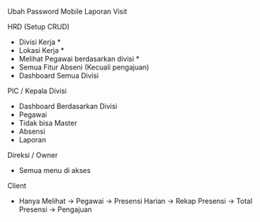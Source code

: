 Ubah Password Mobile 
Laporan Visit

HRD (Setup CRUD)
- Divisi Kerja *
- Lokasi Kerja *
- Melihat Pegawai berdasarkan divisi *
- Semua Fitur Abseni (Kecuali pengajuan)
- Dashboard Semua Divisi

PIC / Kepala Divisi
- Dashboard Berdasarkan Divisi
- Pegawai 
- Tidak bisa Master
- Absensi
- Laporan

Direksi / Owner
- Semua menu di akses

Client 
- Hanya Melihat
    -> Pegawai
    -> Presensi Harian
    -> Rekap Presensi
    -> Total Presensi
    -> Pengajuan


